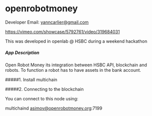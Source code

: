 # openrobotmoney

Developer Email: yanncarlier@gmail.com

<https://vimeo.com/showcase/5792761/video/319684031>

This was developed in openlab @ HSBC during a weekend hackathon 

##### App Description

Open Robot Money its integration between HSBC API, blockchain and robots. 
To function a robot has to have assets in the bank account.

#####1. Install multichain

#####2. Connecting to the blockchain

You can connect to this node using:

 multichaind asimov@openrobotmoney.org:7199

